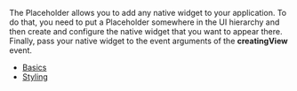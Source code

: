 The Placeholder allows you to add any native widget to your application. To do that, you need to put a Placeholder somewhere in the UI hierarchy and then create and configure the native widget that you want to appear there. Finally, pass your native widget to the event arguments of the **creatingView** event.

<snippet id='placeholder-require'/>

* [Basics](#basics)
* [Styling](#platform-files)
